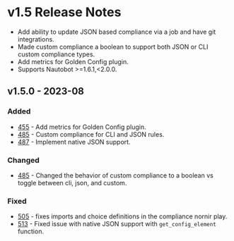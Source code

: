 # v1.5 Release Notes

- Add ability to update JSON based compliance via a job and have git integrations.
- Made custom compliance a boolean to support both JSON or CLI custom compliance types.
- Add metrics for Golden Config plugin.
- Supports Nautobot >=1.6.1,<2.0.0.

## v1.5.0 - 2023-08

### Added

- [455](https://github.com/nautobot/nautobot-plugin-golden-config/pull/455) - Add metrics for Golden Config plugin.
- [485](https://github.com/nautobot/nautobot-plugin-golden-config/pull/485) - Custom compliance for CLI and JSON rules.
- [487](https://github.com/nautobot/nautobot-plugin-golden-config/pull/487) - Implement native JSON support.

### Changed

- [485](https://github.com/nautobot/nautobot-plugin-golden-config/pull/485) - Changed the behavior of custom compliance to a boolean vs toggle between cli, json, and custom.

### Fixed

- [505](https://github.com/nautobot/nautobot-plugin-golden-config/pull/505) - fixes imports and choice definitions in the compliance nornir play.
- [513](https://github.com/nautobot/nautobot-plugin-golden-config/pull/513) - Fixed issue with native JSON support with `get_config_element` function.
